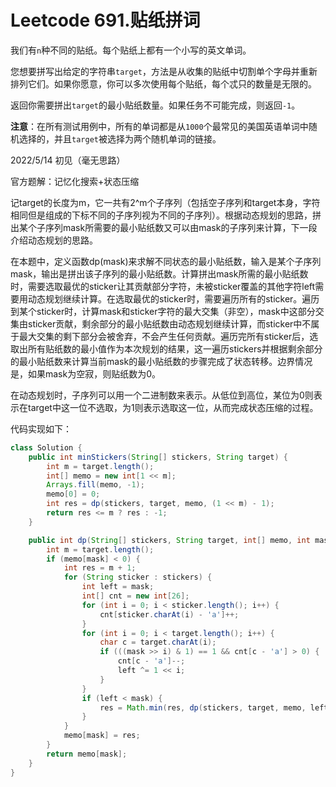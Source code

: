 # Leetcode 691.贴纸拼词

我们有`n`种不同的贴纸。每个贴纸上都有一个小写的英文单词。

您想要拼写出给定的字符串`target`，方法是从收集的贴纸中切割单个字母并重新排列它们。如果你愿意，你可以多次使用每个贴纸，每个忒只的数量是无限的。

返回你需要拼出`target`的最小贴纸数量。如果任务不可能完成，则返回`-1`。

**注意**：在所有测试用例中，所有的单词都是从`1000`个最常见的美国英语单词中随机选择的，并且`target`被选择为两个随机单词的链接。

2022/5/14 初见（毫无思路）

官方题解：记忆化搜索+状态压缩

记target的长度为m，它一共有2^m个子序列（包括空子序列和target本身，字符相同但是组成的下标不同的子序列视为不同的子序列）。根据动态规划的思路，拼出某个子序列mask所需要的最小贴纸数又可以由mask的子序列来计算，下一段介绍动态规划的思路。

在本题中，定义函数dp(mask)来求解不同状态的最小贴纸数，输入是某个子序列mask，输出是拼出该子序列的最小贴纸数。计算拼出mask所需的最小贴纸数时，需要选取最优的sticker让其贡献部分字符，未被sticker覆盖的其他字符left需要用动态规划继续计算。在选取最优的sticker时，需要遍历所有的sticker。遍历到某个sticker时，计算mask和sticker字符的最大交集（非空），mask中这部分交集由sticker贡献，剩余部分的最小贴纸数由动态规划继续计算，而sticker中不属于最大交集的剩下部分会被舍弃，不会产生任何贡献。遍历完所有sticker后，选取出所有贴纸数的最小值作为本次规划的结果，这一遍历stickers并根据剩余部分的最小贴纸数来计算当前mask的最小贴纸数的步骤完成了状态转移。边界情况是，如果mask为空寂，则贴纸数为0。

在动态规划时，子序列可以用一个二进制数来表示。从低位到高位，某位为0则表示在target中这一位不选取，为1则表示选取这一位，从而完成状态压缩的过程。

代码实现如下：

```java
class Solution {
    public int minStickers(String[] stickers, String target) {
        int m = target.length();
        int[] memo = new int[1 << m];
        Arrays.fill(memo, -1);
        memo[0] = 0;
        int res = dp(stickers, target, memo, (1 << m) - 1);
        return res <= m ? res : -1;
    }

    public int dp(String[] stickers, String target, int[] memo, int mask) {
        int m = target.length();
        if (memo[mask] < 0) {
            int res = m + 1;
            for (String sticker : stickers) {
                int left = mask;
                int[] cnt = new int[26];
                for (int i = 0; i < sticker.length(); i++) {
                    cnt[sticker.charAt(i) - 'a']++;
                }
                for (int i = 0; i < target.length(); i++) {
                    char c = target.charAt(i);
                    if (((mask >> i) & 1) == 1 && cnt[c - 'a'] > 0) {
                        cnt[c - 'a']--;
                        left ^= 1 << i;
                    }
                }
                if (left < mask) {
                    res = Math.min(res, dp(stickers, target, memo, left) + 1);
                }
            }
            memo[mask] = res;
        }
        return memo[mask];
    }
}

```


